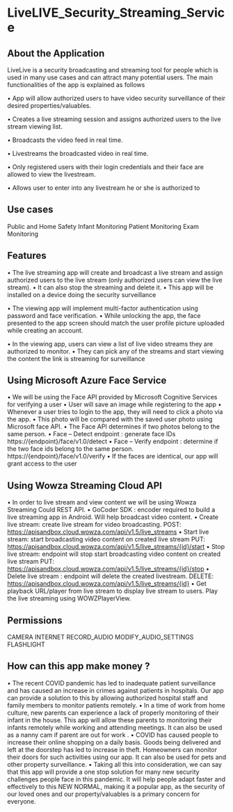 # LiveLIVE_Security_Streaming_Service

## About the Application

LiveLive is a security broadcasting and streaming tool for people which is used in many use cases and can attract many potential users. The main functionalities of the app is explained as follows

• App will allow authorized users to have video
security surveillance of their desired
properties/valuables.

• Creates a live streaming session and assigns
authorized users to the live stream viewing list.

• Broadcasts the video feed in real time.

• Livestreams the broadcasted video in real time.

• Only registered users with their login
credentials and their face are allowed to view
the livestream.

• Allows user to enter into any livestream he or
she is authorized to

## Use cases

Public and Home Safety 
Infant Monitoring 
Patient Monitoring 
Exam Monitoring

## Features

• The live streaming app will create and broadcast a live stream and assign
authorized users to the live stream (only authorized users can view the live
stream).
• It can also stop the streaming and delete it.
• This app will be installed on a device doing the security surveillance

• The viewing app will implement multi-factor authentication using password
and face verification.
• While unlocking the app, the face presented to the app screen should
match the user profile picture uploaded while creating an account.

• In the viewing app, users can view a list of live video streams they are
authorized to monitor.
• They can pick any of the streams and start viewing the content the link is
streaming for surveillance

## Using Microsoft Azure Face Service

• We will be using the Face API provided by
Microsoft Cognitive Services for verifying a user
• User will save an image while registering to the
app
• Whenever a user tries to login to the app, they
will need to click a photo via the app.
• This photo will be compared with the saved user
photo using Microsoft face API.
• The Face API determines if two photos belong to
the same person.
• Face – Detect endpoint : generate face IDs
https://{endpoint}/face/v1.0/detect
• Face – Verify endpoint : determine if the two face
ids belong to the same person.
https://{endpoint}/face/v1.0/verify
• If the faces are identical, our app will grant
access to the user

## Using Wowza Streaming Cloud API

• In order to live stream and view content we will be using
Wowza Streaming Could REST API.
• GoCoder SDK : encoder required to build a live streaming
app in Android. Will help broadcast video content.
• Create live stream: create live stream for video
broadcasting.
POST: https://apisandbox.cloud.wowza.com/api/v1.5/live_streams
• Start live stream: start broadcasting video content on
created live stream
PUT: https://apisandbox.cloud.wowza.com/api/v1.5/live_streams/{id}/start
• Stop live stream: endpoint will stop start broadcasting video
content on created live stream
PUT: https://apisandbox.cloud.wowza.com/api/v1.5/live_streams/{id}/stop
• Delete live stream : endpoint will delete the created
livestream.
DELETE: https://apisandbox.cloud.wowza.com/api/v1.5/live_streams/{id}
• Get playback URL/player from live stream to display live
stream to users. Play the live streaming using
WOWZPlayerView. 

## Permissions

CAMERA
INTERNET
RECORD_AUDIO
MODIFY_AUDIO_SETTINGS
FLASHLIGHT


## How can this app make money ?

• The recent COVID pandemic has led to inadequate patient surveillance and has caused an increase in
crimes against patients in hospitals. Our app can provide a solution to this by allowing authorized hospital
staff and family members to monitor patients remotely.
• In a time of work from home culture, new parents can experience a lack of properly monitoring of their
infant in the house. This app will allow these parents to monitoring their infants remotely while working and
attending meetings. It can also be used as a nanny cam if parent are out for work
.
• COVID has caused people to increase their online shopping on a daily basis. Goods being delivered and left
at the doorstep has led to increase in theft. Homeowners can monitor their doors for such activities using our
app. It can also be used for pets and other property surveillance.
• Taking all this into consideration, we can say that this app will provide a one stop solution for many new
security challenges people face in this pandemic. It will help people adapt faster and effectively to this NEW
NORMAL, making it a popular app, as the security of our loved ones and our property/valuables is a primary
concern for everyone.

